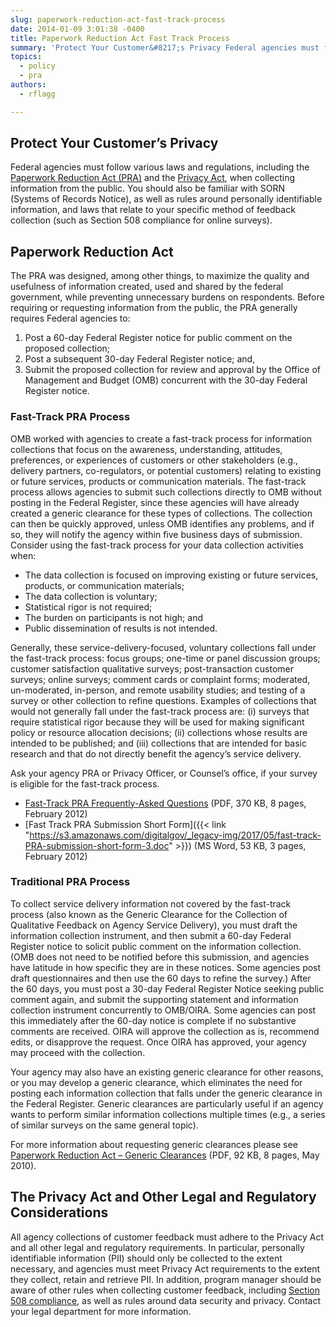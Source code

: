 ```yaml
---
slug: paperwork-reduction-act-fast-track-process
date: 2014-01-09 3:01:38 -0400
title: Paperwork Reduction Act Fast Track Process
summary: 'Protect Your Customer&#8217;s Privacy Federal agencies must follow various laws and regulations, including the Paperwork Reduction Act (PRA) and the Privacy Act, when collecting information from the public. You should also be familiar with SORN (Systems of Records Notice), as well as rules around personally identifiable information, and laws that relate to your specific method of feedback collection'
topics:
  - policy
  - pra
authors:
  - rflagg

---
```


## Protect Your Customer&#8217;s Privacy

Federal agencies must follow various laws and regulations, including the [Paperwork Reduction Act (PRA)](http://www.gpo.gov/fdsys/pkg/PLAW-104publ13/html/PLAW-104publ13.htm) and the [Privacy Act](http://www.justice.gov/opcl/1974privacyact-overview.htm), when collecting information from the public. You should also be familiar with SORN (Systems of Records Notice), as well as rules around personally identifiable information, and laws that relate to your specific method of feedback collection (such as Section 508 compliance for online surveys).

## Paperwork Reduction Act

The PRA was designed, among other things, to maximize the quality and usefulness of information created, used and shared by the federal government, while preventing unnecessary burdens on respondents. Before requiring or requesting information from the public, the PRA generally requires Federal agencies to:

  1. Post a 60-day Federal Register notice for public comment on the proposed collection;
  2. Post a subsequent 30-day Federal Register notice; and,
  3. Submit the proposed collection for review and approval by the Office of Management and Budget (OMB) concurrent with the 30-day Federal Register notice.

### Fast-Track PRA Process

OMB worked with agencies to create a fast-track process for information collections that focus on the awareness, understanding, attitudes, preferences, or experiences of customers or other stakeholders (e.g., delivery partners, co-regulators, or potential customers) relating to existing or future services, products or communication materials. The fast-track process allows agencies to submit such collections directly to OMB without posting in the Federal Register, since these agencies will have already created a generic clearance for these types of collections. The collection can then be quickly approved, unless OMB identifies any problems, and if so, they will notify the agency within five business days of submission. Consider using the fast-track process for your data collection activities when:

  * The data collection is focused on improving existing or future services, products, or communication materials;
  * The data collection is voluntary;
  * Statistical rigor is not required;
  * The burden on participants is not high; and
  * Public dissemination of results is not intended.

Generally, these service-delivery-focused, voluntary collections fall under the fast-track process: focus groups; one-time or panel discussion groups; customer satisfaction qualitative surveys; post-transaction customer surveys; online surveys; comment cards or complaint forms; moderated, un-moderated, in-person, and remote usability studies; and testing of a survey or other collection to refine questions. Examples of collections that would not generally fall under the fast-track process are: (i) surveys that require statistical rigor because they will be used for making significant policy or resource allocation decisions; (ii) collections whose results are intended to be published; and (iii) collections that are intended for basic research and that do not directly benefit the agency&#8217;s service delivery.

Ask your agency PRA or Privacy Officer, or Counsel&#8217;s office, if your survey is eligible for the fast-track process.

  * [Fast-Track PRA Frequently-Asked Questions](https://obamawhitehouse.archives.gov/sites/default/files/omb/assets/inforeg/pra-faqs.pdf) (PDF, 370 KB, 8 pages, February 2012)
  * [Fast Track PRA Submission Short Form]({{< link "https://s3.amazonaws.com/digitalgov/_legacy-img/2017/05/fast-track-PRA-submission-short-form-3.doc" >}}) (MS Word, 53 KB, 3 pages, February 2012)

### Traditional PRA Process

To collect service delivery information not covered by the fast-track process (also known as the Generic Clearance for the Collection of Qualitative Feedback on Agency Service Delivery), you must draft the information collection instrument, and then submit a 60-day Federal Register notice to solicit public comment on the information collection. (OMB does not need to be notified before this submission, and agencies have latitude in how specific they are in these notices.  Some agencies post draft questionnaires and then use the 60 days to refine the survey.) After the 60 days, you must post a 30-day Federal Register Notice seeking public comment again, and submit the supporting statement and information collection instrument concurrently to OMB/OIRA. Some agencies can post this immediately after the 60-day notice is complete if no substantive comments are received. OIRA will approve the collection as is, recommend edits, or disapprove the request. Once OIRA has approved, your agency may proceed with the collection.

Your agency may also have an existing generic clearance for other reasons, or you may develop a generic clearance, which eliminates the need for posting each information collection that falls under the generic clearance in the Federal Register. Generic clearances are particularly useful if an agency wants to perform similar information collections multiple times (e.g., a series of similar surveys on the same general topic).

For more information about requesting generic clearances please see [Paperwork Reduction Act – Generic Clearances](https://obamawhitehouse.archives.gov/sites/default/files/omb/assets/inforeg/PRA_Gen_ICRs_5-28-2010.pdf) (PDF, 92 KB, 8 pages, May 2010).

## The Privacy Act and Other Legal and Regulatory Considerations

All agency collections of customer feedback must adhere to the Privacy Act and all other legal and regulatory requirements. In particular, personally identifiable information (PII) should only be collected to the extent necessary, and agencies must meet Privacy Act requirements to the extent they collect, retain and retrieve PII. In addition, program manager should be aware of other rules when collecting customer feedback, including [Section 508 compliance](http://www.section508.gov/), as well as rules around data security and privacy. Contact your legal department for more information.
